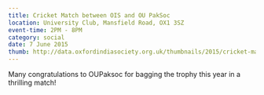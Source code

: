 ```yaml
---
title: Cricket Match between OIS and OU PakSoc
location: University Club, Mansfield Road, OX1 3SZ
event-time: 2PM - 8PM
category: social
date: 7 June 2015
thumb: http://data.oxfordindiasociety.org.uk/thumbnails/2015/cricket-match-2015.png
---
```


Many congratulations to OUPaksoc for bagging the trophy this year in a
thrilling match!



